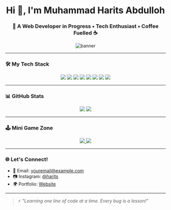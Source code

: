 <h1 align="center">Hi 👋, I'm Muhammad Harits Abdulloh</h1>
<h3 align="center">🚀 A Web Developer in Progress • Tech Enthusiast • Coffee Fuelled ☕</h3>

<p align="center">
  <img src="https://media3.giphy.com/media/v1.Y2lkPTZjMDliOTUyOHk0MTNwajFrbzM5MzBoNXJhZzNib2MzbGpqa2p3MTRyZ2V6aXlyZiZlcD12MV9pbnRlcm5hbF9naWZfYnlfaWQmY3Q9Zw/k81NasbqkKA5HSyJxN/giphy.gif" alt="banner" />
</p>

---

### 🛠️ My Tech Stack
<p align="center">
  <img src="https://img.shields.io/badge/HTML5-E34F26?style=for-the-badge&logo=html5&logoColor=white" />
  <img src="https://img.shields.io/badge/CSS3-1572B6?style=for-the-badge&logo=css3&logoColor=white" />
  <img src="https://img.shields.io/badge/JavaScript-F7DF1E?style=for-the-badge&logo=javascript&logoColor=black" />
  <img src="https://img.shields.io/badge/Node.js-339933?style=for-the-badge&logo=nodedotjs&logoColor=white" />
  <img src="https://img.shields.io/badge/Express.js-000000?style=for-the-badge&logo=express&logoColor=white" />
  <img src="https://img.shields.io/badge/Firebase-ffca28?style=for-the-badge&logo=firebase&logoColor=black" />
  <img src="https://img.shields.io/badge/React-20232A?style=for-the-badge&logo=react&logoColor=61DAFB" />
  <img src="https://img.shields.io/badge/TailwindCSS-06B6D4?style=for-the-badge&logo=tailwindcss&logoColor=white" />
</p>

---

### 📊 GitHub Stats

<p align="center">
  <img src="https://github-readme-stats.vercel.app/api?username=ayamgeprek-linux&show_icons=true&theme=radical&hide_border=true" />
  <img src="https://github-readme-stats.vercel.app/api/top-langs/?username=ayamgeprek-linux&layout=compact&theme=radical&hide_border=true" />
</p>

---

### 🕹️ Mini Game Zone
<p align="center">
  <a href="https://ayamgeprek-linux.github.io/pacman/" target="_blank">
    <img src="https://img.shields.io/badge/Play Pac-Man-yellow?style=for-the-badge&logo=github&logoColor=black" />
  </a>
  <a href="https://ayamgeprek-linux.github.io/snake/" target="_blank">
    <img src="https://img.shields.io/badge/Play Snake-green?style=for-the-badge&logo=github&logoColor=white" />
  </a>
</p>

---

### 🌐 Let's Connect!
- 📧 Email: [youremail@example.com](mailto:youremail@example.com)  
- 📷 Instagram: [@harits](https://instagram.com/harits)  
- 🌍 Portfolio: [Website](https://ayamgeprek-linux.github.io/portfolio)

---

> ⚡ *"Learning one line of code at a time. Every bug is a lesson!"*

